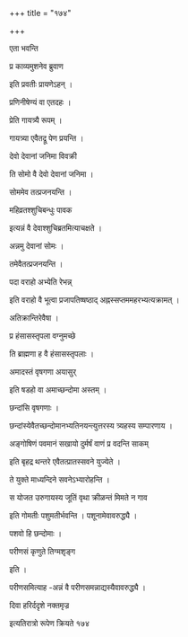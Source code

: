 +++
title = "१७४"

+++

 

एता भवन्ति 

प्र काव्यमुशनेव ब्रुवाण

इति प्रवतीः प्रायणेऽहन् । 

प्रणिनीषेण्यं वा एतदहः । 

प्रेति गायत्र्यै रूपम् । 

गायत्र्या एवैतद्रू पेण प्रयन्ति । 

देवो देवानां जनिमा विवक्री

ति सोमो वै देवो देवानां जनिमा । 

सोममेव तत्प्रजनयन्ति । 

महिव्रतश्शुचिबन्धुः पावक

इत्यन्नं वै देवाश्शुचिब्रतमित्याचक्षते । 

अन्नमु देवानां सोमः । 

तमेवैतत्प्रजनयन्ति । 

पदा वराहो अभ्येति रेभन्न्

इति वराहो वै भूत्वा प्रजापतिष्षष्ठाद् अह्नस्सप्तममहरभ्यत्यक्रामत् । 

अतिक्रान्तिरेवैषा । 

प्र हंसासस्तृपला वग्नुमच्छे

ति ब्राह्मणा ह वै हंसासस्तृपलाः । 

अमादस्तं वृषगणा अयासुर्

इति षडहो वा अमाच्छन्दोमा अस्तम् । 

छन्दांसि वृषगणाः । 

छन्दांस्येवैतच्छन्दोमानभ्यतिनयन्त्युत्तरस्य त्र्यहस्य सम्पारणाय । 

अङ्गोषिणं पवमानं सखायो दुर्मर्षं वाणं प्र वदन्ति साकम्

इति बृहद्र थन्तरे एवैतत्प्रातस्सवने युज्येते । 

ते युक्ते माध्यन्दिने सवनेऽभ्यारोहन्ति । 

स योजत उरुगायस्य जूतिं वृथा क्रीळन्तं मिमते न गाव

इति गोमतीः पशुमतीर्भवन्ति । पशूनामेवावरुद्ध्यै । 

पशवो हि छन्दोमाः । 

परीणसं कृणुते तिग्मशृङ्ग

इति । 

परीणसमित्याह -अन्नं वै परीणसमन्नाद्यस्यैवावरुद्ध्यै । 

दिवा हरिर्ददृशे नक्तमृज्र

इत्यतिरात्रो रूपेण क्रियते १७४
